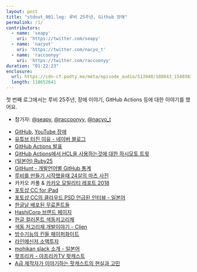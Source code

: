 ```yaml
---
layout: post
title: "stdout_001.log: 루비 25주년, Github 장애"
permalink: /1/
contributors:
  - name: 'seapy'
    uri: 'https://twitter.com/seapy'
  - name: 'nacyot'
    uri: 'https://twitter.com/nacyo_t'
  - name: 'raccoonyy'
    uri: 'https://twitter.com/raccoonyy'
duration: "01:22:23"
enclosure: 
  url: https://cdn-cf.podty.me/meta/episode_audio/513940/188843_1540383595104.mp3
  length: 118652641
---
```


첫 번째 로그에서는 루비 25주년, 장애 이야기, GitHub Actions 등에 대한 이야기를 했어요.

* 참가자: [@seapy][sea], [@raccoonyy][rac], [@nacyo_t][nac]

[sea]: https://twitter.com/seapy
[rac]: https://twitter.com/raccoonyy
[nac]: https://twitter.com/nacyo_t

- [GitHub](https://status.github.com/messages/2018-10-22), [YouTube 장애](http://www.bloter.net/archives/322208)
- [유튜브 터진 이유 - 네이버 블로그](https://twitter.com/yyall_/status/1052902681008689153)
- [GitHub Actions 발표](https://github.com/features/actions)
- [GitHub Actions에서 HCL을 사용하는것에 대한 하시모토 트윗](https://twitter.com/mitchellh/status/1052258881848659969)
- [(일본어) Ruby25](http://25.ruby.or.jp/)
- [GitHunt - 개발언어별 GitHub 통계](https://githut.info/)
- [루비를 만들기 시작했을때 24살의 마츠 사진](https://twitter.com/yukihiro_matz/status/936014306650361856)
- 카카오 카풀 & [카카오 모빌리티 레포트 2018](https://brunch.co.kr/@kakaomobility/19)
- [포토샵 CC for iPad](https://www.apple.com/newsroom/2018/10/adobe-previews-photoshop-cc-on-ipad-and-new-apps-for-creative-pros/)
- [포토샵 CC의 클라우드 PSD 언급된 인터뷰 - 일본어](https://pc.watch.impress.co.jp/docs/column/ubiq/1148805.html)
- [한글날 배포된 무료폰트들](https://brunch.co.kr/@forchoon/221)
- [HashiCorp 브랜드 페이지](https://www.hashicorp.com/brand)
- [한글 컬러폰트 색동저고리체](https://tumblbug.com/soulfont)
- [색동 저고리체 개발이야기 - Clien](https://www.clien.net/service/board/park/12704049)
- [방수기능의 킨들 페이퍼화이트](https://www.engadget.com/2018/10/16/the-kindle-paperwhite-is-ready-for-the-bath/)
- [라인메신저 소액투자](https://news.v.daum.net/v/20181018172139856)
- [mohikan slack 소개 - 일본어](https://qiita.com/kotakanbe@github/items/32cf4eb3de1741af26fb)
- [팟프리카 - 아프리카TV 팟캐스트](https://www.zdnet.co.kr/news/news_view.asp?artice_id=20181004091632)
- [A급 제작자가 이야기하는 팟캐스트의 현실과 고민](https://outstanding.kr/podcast20180718/)
